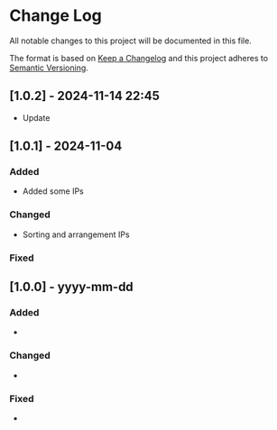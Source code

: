 # Change Log
All notable changes to this project will be documented in this file.

The format is based on [Keep a Changelog](http://keepachangelog.com/)
and this project adheres to [Semantic Versioning](http://semver.org/).


## [1.0.2] - 2024-11-14 22:45
- Update
## [1.0.1] - 2024-11-04

### Added
- Added some IPs

### Changed
- Sorting and arrangement IPs

### Fixed

## [1.0.0] - yyyy-mm-dd

### Added
-
### Changed
-
### Fixed
-
